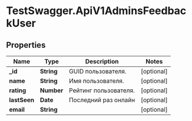 # TestSwagger.ApiV1AdminsFeedbackUser

## Properties

Name | Type | Description | Notes
------------ | ------------- | ------------- | -------------
**_id** | **String** | GUID пользователя. | [optional] 
**name** | **String** | Имя пользователя. | [optional] 
**rating** | **Number** | Рейтинг пользователя. | [optional] 
**lastSeen** | **Date** | Последний раз онлайн | [optional] 
**email** | **String** |  | [optional] 


